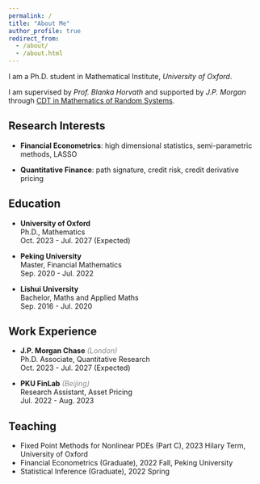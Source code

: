 ```yaml
---
permalink: /
title: "About Me"
author_profile: true
redirect_from: 
  - /about/
  - /about.html
---
```


I am a Ph.D. student in Mathematical Institute, *University of Oxford*. 

I am supervised by *Prof. Blanka Horvath* and supported by *J.P. Morgan* through [CDT in Mathematics of Random Systems](https://www.randomsystems-cdt.ac.uk/).

Research Interests
------
- **Financial Econometrics**: high dimensional statistics, semi-parametric methods, LASSO
  
- **Quantitative Finance**: path signature, credit risk, credit derivative pricing


Education
------
- **University of Oxford** <br/>
  Ph.D., Mathematics <br/>
  Oct. 2023 - Jul. 2027 (Expected)
  
- **Peking University** <br/>
  Master, Financial Mathematics <br/>
  Sep. 2020 - Jul. 2022

- **Lishui University** <br/>
  Bachelor, Maths and Applied Maths <br/>
  Sep. 2016 - Jul. 2020

  

Work Experience
------
- **J.P. Morgan Chase** <span style="color:#888888"> *(London)* </span> <br/>
  Ph.D. Associate, Quantitative Research <br/>
  Oct. 2023 - Jul. 2027 (Expected)
  

- **PKU FinLab** <span style="color:#888888"> *(Beijing)* </span> <br/>
  Research Assistant, Asset Pricing  <br/>
  Jul. 2022 - Aug. 2023  <br/>


Teaching
------
- Fixed Point Methods for Nonlinear PDEs (Part C), 2023 Hilary Term, University of Oxford
- Financial Econometrics (Graduate), 2022 Fall, Peking University
- Statistical Inference (Graduate), 2022 Spring



